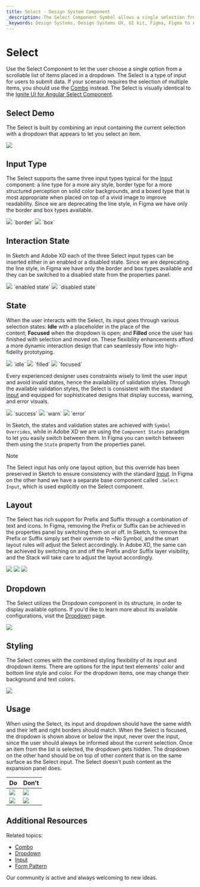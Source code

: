 ```yaml
---
title: Select - Design System Component
_description: The Select Component Symbol allows a single selection from a list of items placed in a dropdown.
_keywords: Design Systems, Design Systems UX, UI kit, Figma, Figma to Angular, Export code from Figma, Figma to HTML, Figma UI kits, Sketch, Ignite UI for Angular, Sketch to Angular, Angular, Angular Design System, Export code from Sketch, Design Kits for Angular, Sketch HTML, Sketch to HTML, Sketch UI kits, Adobe XD, Adobe XD to Angular, Export code from Adobe XD, Adobe XD to HTML, Adobe XD UI kits
---
```


# Select

Use the Select Component to let the user choose a single option from a scrollable list of items placed in a dropdown. The Select is a type of input for users to submit data. If your scenario requires the selection of multiple items, you should use the [Combo](combo.md) instead. The Select is visually identical to the [Ignite UI for Angular Select Component](https://www.infragistics.com/products/ignite-ui-angular/angular/components/select.html).

## Select Demo

The Select is built by combining an input containing the current selection with a dropdown that appears to let you select an item.

<img class="responsive-img" src="../images/select_demo.png" srcset="../images/select_demo@2x.png 2x" />

## Input Type

The Select supports the same three input types typical for the [Input](input.md) component: a line type for a more airy style, border type for a more structured perception on solid color backgrounds, and a boxed type that is most appropriate when placed on top of a vivid image to improve readability. Since we are deprecating the line style, in Figma we have only the border and box types available.


<img class="responsive-img" src="../images/select_border.png" srcset="../images/select_border@2x.png 2x" />
`border`
<img class="responsive-img" src="../images/select_box.png" srcset="../images/select_box@2x.png 2x" />
`box`

## Interaction State

In Sketch and Adobe XD each of the three Select input types can be inserted either in an enabled or a disabled state. Since we are deprecating the line style, in Figma we have only the border and box types available and they can be switched to a disabled state from the properties panel.

<img class="responsive-img" src="../images/select_enabledstate.png" srcset="../images/select_enabledstate@2x.png 2x" />
`enabled state`
<img class="responsive-img" src="../images/select_disabledstate.png" srcset="../images/select_disabledstate@2x.png 2x" />
`disabled state`

## State

When the user interacts with the Select, its input goes through various selection states: **Idle** with a placeholder in the place of the content; **Focused** when the dropdown is open; and **Filled** once the user has finished with selection and moved on. These flexibility enhancements afford a more dynamic interaction design that can seamlessly flow into high-fidelity prototyping.


<img class="responsive-img" src="../images/select_idle.png" srcset="../images/select_idle@2x.png 2x" />
`idle`

<img class="responsive-img" src="../images/select_filled.png" srcset="../images/select_filled@2x.png 2x" />
`filled`

<img class="responsive-img" src="../images/select_focused.png" srcset="../images/select_focused@2x.png 2x" />
`focused`

Every experienced designer uses constraints wisely to limit the user input and avoid invalid states, hence the availability of validation styles. Through the available validation styles, the Select is consistent with the standard [Input](input.md) and equipped for sophisticated designs that display success, warning, and error visuals.

<img class="responsive-img" src="../images/select_success.png" srcset="../images/select_success@2x.png 2x" />
`success`
<img class="responsive-img" src="../images/select_warning.png" srcset="../images/select_warning@2x.png 2x" />
`warn`
<img class="responsive-img" src="../images/select_error.png" srcset="../images/select_error@2x.png 2x" />
`error`

In Sketch, the states and validation states are achieved with `Symbol Overrides`, while in Adobe XD we are using the `Component States` paradigm to let you easily switch between them. In Figma you can switch between them using the `State` property from the properties panel.

> [!NOTE]
> The Select input has only one layout option, but this override has been preserved in Sketch to ensure consistency with the standard [Input](input.md). In Figma on the other hand we have a separate base component called `.Select Input`, which is used explicitly on the Select component.

## Layout

The Select has rich support for Prefix and Suffix through a combination of text and icons. In Figma, removing the Prefix or Suffix can be achieved in the properties panel by switching them on or off. In Sketch, to remove the Prefix or Suffix simply set their override to ~No Symbol, and the smart layout rules will adjust the Select accordingly. In Adobe XD, the same can be achieved by switching on and off the Prefix and/or Suffix layer visibility, and the Stack will take care to adjust the layout accordingly.

<img class="responsive-img" src="../images/select_prefix.png" srcset="../images/select_prefix@2x.png 2x" />

<img class="responsive-img" src="../images/select_suffix.png" srcset="../images/select_suffix@2x.png 2x" />

<img class="responsive-img" src="../images/select_prefixandsuffix.png" srcset="../images/select_prefixandsuffix@2x.png 2x" />

## Dropdown

The Select utilizes the Dropdown component in its structure, in order to display available options. If you'd like to learn more about its available configurations, visit the [Dropdown](dropdown.md) page.

<img class="responsive-img" src="../images/select_demo.png" srcset="../images/select_demo@2x.png 2x" />

## Styling

The Select comes with the combined styling flexibility of its input and dropdown items. There are options for the input text elements' color and bottom line style and color. For the dropdown items, one may change their background and text colors.

<img class="responsive-img" src="../images/select_styling.png" srcset="../images/select_styling@2x.png 2x" />

## Usage

When using the Select, its input and dropdown should have the same width and their left and right borders should match. When the Select is focused, the dropdown is shown above or below the input, never over the input, since the user should always be informed about the current selection. Once an item from the list is selected, the dropdown gets hidden. The dropdown on the other hand should be on top of other content that is on the same surface as the Select input. The Select doesn't push content as the expansion panel does.

| Do                                                                           | Don't                                                                            |
| ---------------------------------------------------------------------------- | -------------------------------------------------------------------------------- |
| <img class="responsive-img" src="../images/select_do1.png" srcset="../images/select_do1@2x.png 2x" /> | <img class="responsive-img" src="../images/select_dont1.png" srcset="../images/select_dont1@2x.png 2x" /> |
| <img class="responsive-img" src="../images/select_do2.png" srcset="../images/select_do2@2x.png 2x" /> | <img class="responsive-img" src="../images/select_dont2.png" srcset="../images/select_dont2@2x.png 2x" /> |

## Additional Resources

Related topics:

- [Combo](combo.md)
- [Dropdown](dropdown.md)
- [Input](input.md)
- [Form Pattern](../patterns/form.md)
  <div class="divider--half"></div>

Our community is active and always welcoming to new ideas.
